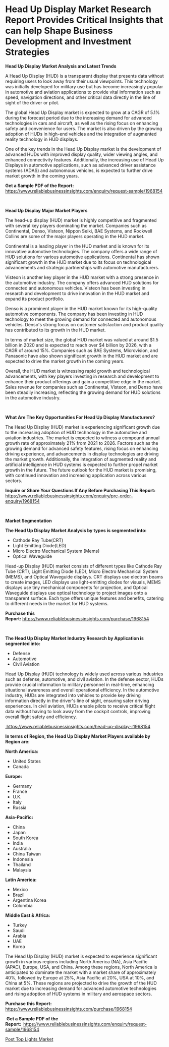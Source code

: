 <p><h1>Head Up Display Market Research Report Provides Critical Insights that can help Shape Business Development and Investment Strategies</h1></p><p><strong>Head Up Display Market Analysis and Latest Trends</strong></p>
<p><p>A Head Up Display (HUD) is a transparent display that presents data without requiring users to look away from their usual viewpoints. This technology was initially developed for military use but has become increasingly popular in automotive and aviation applications to provide vital information such as speed, navigation directions, and other critical data directly in the line of sight of the driver or pilot.</p><p>The global Head Up Display market is expected to grow at a CAGR of 5.1% during the forecast period due to the increasing demand for advanced technologies in cars and aircraft, as well as the rising focus on enhancing safety and convenience for users. The market is also driven by the growing adoption of HUDs in high-end vehicles and the integration of augmented reality technology in HUD displays.</p><p>One of the key trends in the Head Up Display market is the development of advanced HUDs with improved display quality, wider viewing angles, and enhanced connectivity features. Additionally, the increasing use of Head Up Displays in automotive applications, such as advanced driver assistance systems (ADAS) and autonomous vehicles, is expected to further drive market growth in the coming years.</p></p>
<p><strong>Get a Sample PDF of the Report:&nbsp;</strong> <a href="https://www.reliablebusinessinsights.com/enquiry/request-sample/1968154">https://www.reliablebusinessinsights.com/enquiry/request-sample/1968154</a></p>
<p>&nbsp;</p>
<p><strong>Head Up Display Major Market Players</strong></p>
<p><p>The head-up display (HUD) market is highly competitive and fragmented with several key players dominating the market. Companies such as Continental, Denso, Visteon, Nippon Seiki, BAE Systems, and Rockwell Collins are some of the major players operating in the HUD market.</p><p>Continental is a leading player in the HUD market and is known for its innovative automotive technologies. The company offers a wide range of HUD solutions for various automotive applications. Continental has shown significant growth in the HUD market due to its focus on technological advancements and strategic partnerships with automotive manufacturers.</p><p>Visteon is another key player in the HUD market with a strong presence in the automotive industry. The company offers advanced HUD solutions for connected and autonomous vehicles. Visteon has been investing in research and development to drive innovation in the HUD market and expand its product portfolio.</p><p>Denso is a prominent player in the HUD market known for its high-quality automotive components. The company has been investing in HUD technology to meet the growing demand for connected and autonomous vehicles. Denso's strong focus on customer satisfaction and product quality has contributed to its growth in the HUD market.</p><p>In terms of market size, the global HUD market was valued at around $1.5 billion in 2020 and is expected to reach over $4 billion by 2026, with a CAGR of around 15%. Companies such as BAE Systems, Microvision, and Panasonic have also shown significant growth in the HUD market and are expected to drive the market growth in the coming years.</p><p>Overall, the HUD market is witnessing rapid growth and technological advancements, with key players investing in research and development to enhance their product offerings and gain a competitive edge in the market. Sales revenue for companies such as Continental, Visteon, and Denso have been steadily increasing, reflecting the growing demand for HUD solutions in the automotive industry.</p></p>
<p>&nbsp;</p>
<p><strong>What Are The Key Opportunities For Head Up Display Manufacturers?</strong></p>
<p><p>The Head Up Display (HUD) market is experiencing significant growth due to the increasing adoption of HUD technology in the automotive and aviation industries. The market is expected to witness a compound annual growth rate of approximately 21% from 2021 to 2026. Factors such as the growing demand for advanced safety features, rising focus on enhancing driving experience, and advancements in display technologies are driving the market growth. Additionally, the integration of augmented reality and artificial intelligence in HUD systems is expected to further propel market growth in the future. The future outlook for the HUD market is promising, with continued innovation and increasing application across various sectors.</p></p>
<p><strong>Inquire or Share Your Questions If Any Before Purchasing This Report:</strong> <a href="https://www.reliablebusinessinsights.com/enquiry/pre-order-enquiry/1968154">https://www.reliablebusinessinsights.com/enquiry/pre-order-enquiry/1968154</a></p>
<p>&nbsp;</p>
<p><strong>Market Segmentation</strong></p>
<p><strong>The Head Up Display Market Analysis by types is segmented into:</strong></p>
<p><ul><li>Cathode Ray Tube(CRT)</li><li>Light Emitting Diode(LED)</li><li>Micro Electro Mechanical System (Mems)</li><li>Optical Waveguide</li></ul></p>
<p><p>Head-up Display (HUD) market consists of different types like Cathode Ray Tube (CRT), Light Emitting Diode (LED), Micro Electro Mechanical System (MEMS), and Optical Waveguide displays. CRT displays use electron beams to create images, LED displays use light-emitting diodes for visuals, MEMS displays use tiny mechanical components for projection, and Optical Waveguide displays use optical technology to project images onto a transparent surface. Each type offers unique features and benefits, catering to different needs in the market for HUD systems.</p></p>
<p><strong>Purchase this Report:&nbsp;</strong><a href="https://www.reliablebusinessinsights.com/purchase/1968154">https://www.reliablebusinessinsights.com/purchase/1968154</a></p>
<p>&nbsp;</p>
<p><strong>The Head Up Display Market Industry Research by Application is segmented into:</strong></p>
<p><ul><li>Defense</li><li>Automotive</li><li>Civil Aviation</li></ul></p>
<p><p>Head Up Display (HUD) technology is widely used across various industries such as defense, automotive, and civil aviation. In the defense sector, HUDs provide crucial information to military personnel in real-time, enhancing situational awareness and overall operational efficiency. In the automotive industry, HUDs are integrated into vehicles to provide key driving information directly in the driver's line of sight, ensuring safer driving experiences. In civil aviation, HUDs enable pilots to receive critical flight data without having to look away from the cockpit controls, improving overall flight safety and efficiency.</p></p>
<p><a href="https://www.reliablebusinessinsights.com/head-up-display-r1968154">&nbsp;https://www.reliablebusinessinsights.com/head-up-display-r1968154</a></p>
<p><strong>In terms of Region, the Head Up Display Market Players available by Region are:</strong></p>
<p>
    <p> <strong> North America: </strong>
        <ul>
            <li>United States</li>
            <li>Canada</li>
        </ul>
        </p> 
    <p> <strong> Europe: </strong>
        <ul>
            <li>Germany</li>
            <li>France</li>
            <li>U.K.</li>
            <li>Italy</li>
            <li>Russia</li>
        </ul>
        </p> 
    <p> <strong> Asia-Pacific: </strong>
        <ul>
            <li>China</li>
            <li>Japan</li>
            <li>South Korea</li>
            <li>India</li>
            <li>Australia</li>
            <li>China Taiwan</li>
            <li>Indonesia</li>
            <li>Thailand</li>
            <li>Malaysia</li>
        </ul>
        </p> 
    <p> <strong> Latin America: </strong>
        <ul>
            <li>Mexico</li>
            <li>Brazil</li>
            <li>Argentina Korea</li>
            <li>Colombia</li>
        </ul>
        </p> 
    <p> <strong> Middle East & Africa: </strong>
        <ul>
            <li>Turkey</li>
            <li>Saudi</li>
            <li>Arabia</li>
            <li>UAE</li>
            <li>Korea</li>
        </ul>
    </p>
    </p>
<p><p>The Head Up Display (HUD) market is expected to experience significant growth in various regions including North America (NA), Asia Pacific (APAC), Europe, USA, and China. Among these regions, North America is anticipated to dominate the market with a market share of approximately 40%, followed by Europe at 25%, Asia Pacific at 20%, USA at 10%, and China at 5%. These regions are projected to drive the growth of the HUD market due to increasing demand for advanced automotive technologies and rising adoption of HUD systems in military and aerospace sectors.</p></p>
<p><strong>Purchase this Report: </strong><a href="https://www.reliablebusinessinsights.com/purchase/1968154">https://www.reliablebusinessinsights.com/purchase/1968154</a></p>
<p>&nbsp;<strong>Get a Sample PDF of the Report:&nbsp;&nbsp;</strong><a href="https://www.reliablebusinessinsights.com/enquiry/request-sample/1968154">https://www.reliablebusinessinsights.com/enquiry/request-sample/1968154</a></p>
<p><strong></strong></p>
<p><p><a href="https://github.com/goldilocks06/Market-Research-Report-List-1/blob/main/post-top-lights-market.md">Post Top Lights Market</a></p></p>